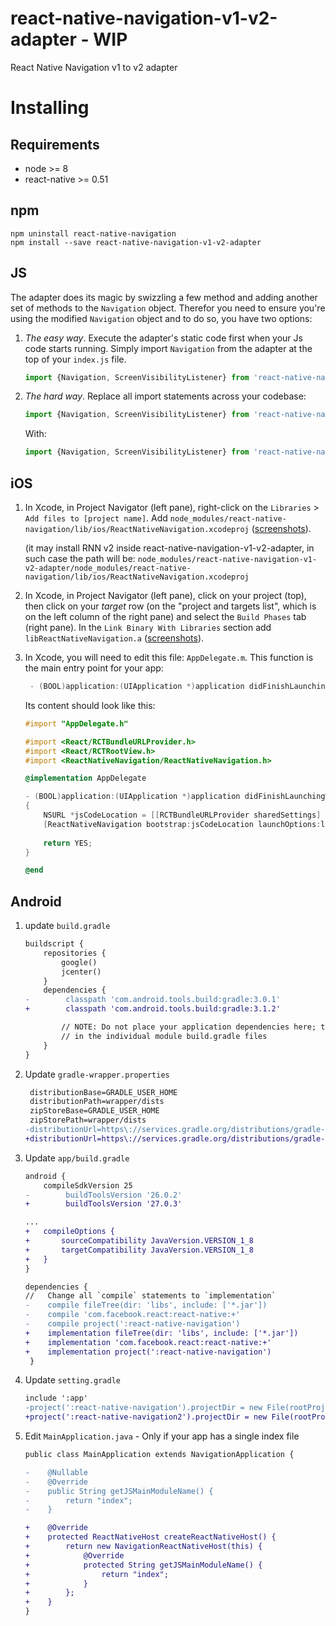 # react-native-navigation-v1-v2-adapter - WIP
React Native Navigation v1 to v2 adapter


# Installing

## Requirements
* node >= 8
* react-native >= 0.51

## npm
```
npm uninstall react-native-navigation
npm install --save react-native-navigation-v1-v2-adapter
```

## JS
The adapter does its magic by swizzling a few method and adding another set of methods to the `Navigation` object. Therefor you need to ensure you're using the modified `Navigation` object and to do so, you have two options:
	
1. *The easy way*. Execute the adapter's static code first when your Js code starts running. Simply import `Navigation` from the adapter at the top of your `index.js` file.

	```js
	import {Navigation, ScreenVisibilityListener} from 'react-native-navigation-v1-v2-adapter';
	```
	
2. *The hard way*. Replace all import statements across your codebase:

	```js
	import {Navigation, ScreenVisibilityListener} from 'react-native-navigation';
	```
   
	With:

	```js
	import {Navigation, ScreenVisibilityListener} from 'react-native-navigation-v1-v2-adapter';
	```

## iOS
1. In Xcode, in Project Navigator (left pane), right-click on the `Libraries` > `Add files to [project name]`. Add `node_modules/react-native-navigation/lib/ios/ReactNativeNavigation.xcodeproj` ([screenshots](https://facebook.github.io/react-native/docs/linking-libraries-ios.html#manual-linking)).
   
   (it may install RNN v2 inside react-native-navigation-v1-v2-adapter, in such case the path will be: `node_modules/react-native-navigation-v1-v2-adapter/node_modules/react-native-navigation/lib/ios/ReactNativeNavigation.xcodeproj`
2. In Xcode, in Project Navigator (left pane), click on your project (top), then click on your *target* row (on the "project and targets list", which is on the left column of the right pane) and select the `Build Phases` tab (right pane). In the `Link Binary With Libraries` section add `libReactNativeNavigation.a` ([screenshots](https://facebook.github.io/react-native/docs/linking-libraries-ios.html#step-2)).

3. In Xcode, you will need to edit this file: `AppDelegate.m`. This function is the main entry point for your app:

	```objectivec
	 - (BOOL)application:(UIApplication *)application didFinishLaunchingWithOptions:(NSDictionary *)launchOptions { ... }

	```

	Its content should look like this:

	```objectivec
	#import "AppDelegate.h"

	#import <React/RCTBundleURLProvider.h>
	#import <React/RCTRootView.h>
	#import <ReactNativeNavigation/ReactNativeNavigation.h>

	@implementation AppDelegate

	- (BOOL)application:(UIApplication *)application didFinishLaunchingWithOptions:(NSDictionary *)launchOptions
	{
		NSURL *jsCodeLocation = [[RCTBundleURLProvider sharedSettings] jsBundleURLForBundleRoot:@"index.ios" fallbackResource:nil];
		[ReactNativeNavigation bootstrap:jsCodeLocation launchOptions:launchOptions];
		
		return YES;
	}

	@end
	```

## Android
1. update `build.gradle`

	```diff
	buildscript {
	    repositories {
	        google()
	        jcenter()
	    }
	    dependencies {
	-        classpath 'com.android.tools.build:gradle:3.0.1'
	+        classpath 'com.android.tools.build:gradle:3.1.2'
	
	        // NOTE: Do not place your application dependencies here; they belong
	        // in the individual module build.gradle files
	    }
	}
	```
	
2. Update `gradle-wrapper.properties`

	```diff
	 distributionBase=GRADLE_USER_HOME
	 distributionPath=wrapper/dists
	 zipStoreBase=GRADLE_USER_HOME
	 zipStorePath=wrapper/dists
	-distributionUrl=https\://services.gradle.org/distributions/gradle-4.1-all.zip
	+distributionUrl=https\://services.gradle.org/distributions/gradle-4.4-all.zip
	```	

3. Update `app/build.gradle`

	```diff
	android {
		compileSdkVersion 25
	-        buildToolsVersion '26.0.2'
	+        buildToolsVersion '27.0.3'

	...
	+   compileOptions {
	+       sourceCompatibility JavaVersion.VERSION_1_8
	+       targetCompatibility JavaVersion.VERSION_1_8
	+   }
	}

	dependencies {
	//   Change all `compile` statements to `implementation`
	-    compile fileTree(dir: 'libs', include: ['*.jar'])
	-    compile 'com.facebook.react:react-native:+'
	-    compile project(':react-native-navigation')
	+    implementation fileTree(dir: 'libs', include: ['*.jar'])
	+    implementation 'com.facebook.react:react-native:+'
	+    implementation project(':react-native-navigation')
	 }
	```

4. Update `setting.gradle`

	```diff
	include ':app'
	-project(':react-native-navigation').projectDir = new File(rootProject.projectDir, '../node_modules/react-native-navigation/android/app/')
	+project(':react-native-navigation2').projectDir = new File(rootProject.projectDir, '../node_modules/react-native-navigation/lib/android/app/')
	```
	
5. Edit `MainApplication.java` - Only if your app has a single index file

	```diff
	public class MainApplication extends NavigationApplication {
	
	-    @Nullable
	-    @Override
	-    public String getJSMainModuleName() {
	-        return "index";
	-    }

   +    @Override
   +    protected ReactNativeHost createReactNativeHost() {
   +        return new NavigationReactNativeHost(this) {
   +            @Override
   +            protected String getJSMainModuleName() {
   +                return "index";
   +            }
   +        };
   +    }
	}
	```	
